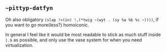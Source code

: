 ## `~pittyp-datfyn`
Oh also obligatory `(slap !>(in) !,(*twig ~(wyt . (sy %a %b %c ~))))`, if you want to go more(less?) homoiconic.

In general I feel like it would be most readable to stick as much stuff inside `|.`s as possible, and only use the vase system for when you need virtualization.